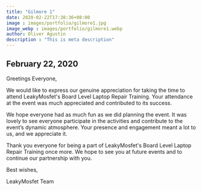 ```yaml
---
title: "Gilmore 1"
date: 2020-02-22T17:38:36+08:00
image : images/portfolio/gilmore1.jpg
image_webp : images/portfolio/gilmore1.webp
author: Oliver Agustin
description : "This is meta description"
---
```


## February 22, 2020
Greetings Everyone,

We would like to express our genuine appreciation for taking the time to attend LeakyMosfet's Board Level Laptop Repair Training. Your attendance at the event was much appreciated and contributed to its success.

We hope everyone had as much fun as we did planning the event. It was lovely to see everyone participate in the activities and contribute to the event’s dynamic atmosphere. Your presence and engagement meant a lot to us, and we appreciate it.

Thank you everyone for being a part of LeakyMosfet's Board Level Laptop Repair Training once more. We hope to see you at future events and to continue our partnership with you.

Best wishes,

LeakyMosfet Team
